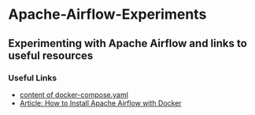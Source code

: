 # Apache-Airflow-Experiments
## Experimenting with Apache Airflow and links to useful resources

### Useful Links
<ul>
  <li><a href="https://airflow.apache.org/docs/apache-airflow/2.6.0/docker-compose.yaml">content of docker-compose.yaml</a></li>
  <li><a href="https://levelup.gitconnected.com/how-to-install-apache-airflow-with-docker-7902be3301b8">Article: How to Install Apache Airflow with Docker</a></li>
</ul>
